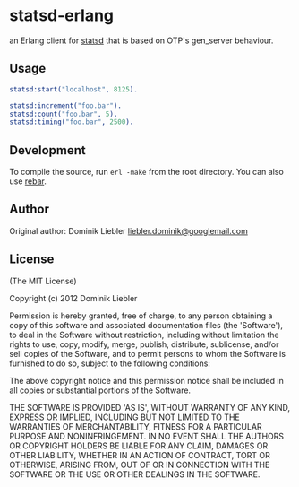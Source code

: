# statsd-erlang

an Erlang client for [statsd](https://github.com/etsy/statsd) that is based on OTP's gen_server behaviour.

## Usage

```erlang
statsd:start("localhost", 8125).

statsd:increment("foo.bar").
statsd:count("foo.bar", 5).
statsd:timing("foo.bar", 2500).
```

## Development

To compile the source, run `erl -make` from the root directory. You can also use [rebar](https://github.com/basho/rebar/).

## Author

Original author: Dominik Liebler <liebler.dominik@googlemail.com>

## License

(The MIT License)

Copyright (c) 2012 Dominik Liebler

Permission is hereby granted, free of charge, to any person obtaining
a copy of this software and associated documentation files (the
'Software'), to deal in the Software without restriction, including
without limitation the rights to use, copy, modify, merge, publish,
distribute, sublicense, and/or sell copies of the Software, and to
permit persons to whom the Software is furnished to do so, subject to
the following conditions:

The above copyright notice and this permission notice shall be
included in all copies or substantial portions of the Software.

THE SOFTWARE IS PROVIDED 'AS IS', WITHOUT WARRANTY OF ANY KIND,
EXPRESS OR IMPLIED, INCLUDING BUT NOT LIMITED TO THE WARRANTIES OF
MERCHANTABILITY, FITNESS FOR A PARTICULAR PURPOSE AND NONINFRINGEMENT.
IN NO EVENT SHALL THE AUTHORS OR COPYRIGHT HOLDERS BE LIABLE FOR ANY
CLAIM, DAMAGES OR OTHER LIABILITY, WHETHER IN AN ACTION OF CONTRACT,
TORT OR OTHERWISE, ARISING FROM, OUT OF OR IN CONNECTION WITH THE
SOFTWARE OR THE USE OR OTHER DEALINGS IN THE SOFTWARE.
